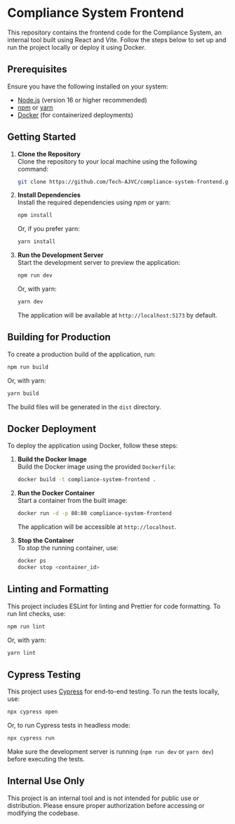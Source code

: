 # Compliance System Frontend

This repository contains the frontend code for the Compliance System, an internal tool built using React and Vite. Follow the steps below to set up and run the project locally or deploy it using Docker.

## Prerequisites

Ensure you have the following installed on your system:

- [Node.js](https://nodejs.org/) (version 16 or higher recommended)
- [npm](https://www.npmjs.com/) or [yarn](https://yarnpkg.com/)
- [Docker](https://www.docker.com/) (for containerized deployments)

## Getting Started

1. **Clone the Repository**  
   Clone the repository to your local machine using the following command:
   ```bash
   git clone https://github.com/Tech-AJVC/compliance-system-frontend.git
   ```

2. **Install Dependencies**  
   Install the required dependencies using npm or yarn:
   ```bash
   npm install
   ```
   Or, if you prefer yarn:
   ```bash
   yarn install
   ```

3. **Run the Development Server**  
   Start the development server to preview the application:
   ```bash
   npm run dev
   ```
   Or, with yarn:
   ```bash
   yarn dev
   ```
   The application will be available at `http://localhost:5173` by default.

## Building for Production

To create a production build of the application, run:
```bash
npm run build
```
Or, with yarn:
```bash
yarn build
```
The build files will be generated in the `dist` directory.

## Docker Deployment

To deploy the application using Docker, follow these steps:

1. **Build the Docker Image**  
   Build the Docker image using the provided `Dockerfile`:
   ```bash
   docker build -t compliance-system-frontend .
   ```

2. **Run the Docker Container**  
   Start a container from the built image:
   ```bash
   docker run -d -p 80:80 compliance-system-frontend
   ```
   The application will be accessible at `http://localhost`.

3. **Stop the Container**  
   To stop the running container, use:
   ```bash
   docker ps
   docker stop <container_id>
   ```

## Linting and Formatting

This project includes ESLint for linting and Prettier for code formatting. To run lint checks, use:
```bash
npm run lint
```
Or, with yarn:
```bash
yarn lint
```

## Cypress Testing

This project uses [Cypress](https://www.cypress.io/) for end-to-end testing. To run the tests locally, use:

```bash
npx cypress open
```

Or, to run Cypress tests in headless mode:

```bash
npx cypress run
```

Make sure the development server is running (`npm run dev` or `yarn dev`) before executing the tests.

## Internal Use Only

This project is an internal tool and is not intended for public use or distribution. Please ensure proper authorization before accessing or modifying the codebase.
